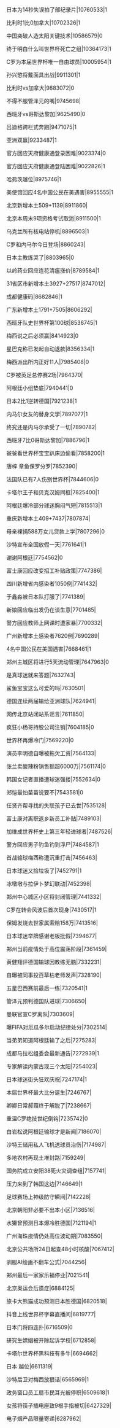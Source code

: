 日本为14秒失误拍了部纪录片|10760533|1

比利时1比0加拿大|10702326|1

中国突破人造太阳关键技术|10586579|0

终于明白什么叫世界杯死亡之组|10364173|1

C罗为本届世界杯唯一自由球员|10005954|1

孙兴慜将戴面具出战|9911301|1

比利时vs加拿大|9883072|0

不得不服管泽元的嘴|9745698|

西班牙vs哥斯达黎加|9625490|0

吕迪格跨栏式奔跑|9471075|1

亚洲双赢|9233487|1

官方回应天府健康通登录困难|9023374|0

官方回应天府健康通登陆困难|9022826|1

哈弗茨越位|8975746|1

美使馆回应4名中国公民在美遇害|8955555|1

北京新增本土509+1139|8911860|

北京本周末9项资格考试取消|8911500|1

乌克兰所有核电站停机|8896503|1

C罗和内马尔今日登场|8860243|

日本主教练哭了|8803965|0

以岭药业回应连花清瘟涨价|8789584|1

31省区市新增本土3927+27517|8747012|

成都健康码|8682846|1

广东新增本土1791+7505|8606292|

西班牙队史世界杯第100球|8536745|1

梅西说之后必须赢|8414923|0

星巴克称已发起自动退款|8356334|1

梅西派出所内正好11人|7985408|0

C罗被英足总停赛2场|7964370|

阿根廷小组垫底|7940441|0

日本2比1逆转德国|7921238|1

内马尔女友的替身文学|7897077|1

终究还是内马尔承受了一切|7890782|

西班牙7比0哥斯达黎加|7886796|1

爸爸看世界杯宝宝趴床边偷看|7858200|1

唐梓 章鱼保罗分罗|7852390|

法国队已有7人伤别世界杯|7844606|0

卡塔尔王子和贝克汉姆同框|7825400|1

阿根廷爆冷部分球迷胸闷气短|7815513|1

重庆新增本土409+7437|7807874|

母亲裸捐588万女儿贷款上学|7807296|0

沙特宣布全国放假一天|7761641|1

谢谢阿根廷|7754562|0

富士康回应改变招工补贴政策|7747386|

四川新增省内感染者1050例|7741432|

于鑫淼被日本队打服了|7741389|

新娘回应临出发仍在谈生意|7701485|

警方回应教师上网课时遭家暴|7700332|

广州新增本土感染者7620例|7690289|

4名中国公民在美国遇害|7668461|1

郑州主城区将进行5天流动管理|7647963|0

是真球迷就来答题|7632743|

鲨鱼宝宝这么可爱的吗|7630501|

德国连续两届输给亚洲球队|7624941|

网传北京站闭站系谣言|7611850|

疯狂小杨哥持股公司注销|7604185|0

世界杯再爆冷门|7569220|0

演员李明德自曝被拖欠工资|7564133|

张兰卖酸辣粉销售额超6000万|7561174|0

韩国女记者直播遭球迷强搂|7552634|0

郑恺最怕苗苗说要不|7543581|0

任贤齐帮寻找的失联孩子已去世|7535128|

富士康对离职返乡新员工补贴|7489103|

加维成世界杯史上第三年轻进球者|7487526|

警方回应男子钓鱼钓到浮尸|7484587|1

首战输球梅西称遭沉重打击|7456463|

日本球迷又捡垃圾了|7452791|1

冰墩墩与拉伊卜梦幻联动|7452398|

郑州中心城区小区将封闭管理|7441332|

C罗在转会风波后首次现身|7430517|1

保姆发烧去世家属索赔158万|7413516|

日本球迷举牌感谢老板批假|7394677|

郑州当前疫情处于高位震荡阶段|7361459|

黄健翔评德国输球因教练无脑|7332231|

自曝被同事投百草枯老师发声|7328190|

五星巴西赛前最后一练|7320541|1

管泽元预判德国队进球|7306650|

曼联官宣C罗离队|7303609|

曝FIFA对厄瓜多尔启动纪律处分|7302514|

当弟弟知道阿根廷输了之后|7275283|

成都马拉松组委会最新通告|7272939|1

专家解读内蒙古现三个太阳|7254023|

日本球迷街头狂欢庆祝|7247174|1

本届世界杯最大比分诞生|7246767|

卿卿日常郝葭终于解脱了|7238667|

重温C罗绝技世纪倒钩|7235742|0

白岩松说阿根廷输球才是新闻|7186070|

沙特王储用私人飞机送球员治伤|7174987|

多地农村再现土堆封路|7159249|

国务院成立安阳38死火灾调查组|7157741|

压力来到了韩国这边|7146649|1

足球赛场上神级防守瞬间|7142228|

北京朝阳非必要不出本小区|7136516|

水獭曾预测日本爆冷胜德国|7121194|1

广州海珠疫情仍处高位波动期|7083550|

北京公共场所24日起查48小时核酸|7067412|

驯服AI绘画不翻车公式|7044256|

郑州最后一家家乐福停业|7021541|

北京奥运会后遗症|6884125|

旅卡大熊猫成功预测日本胜德国|6820518|

抖音上线世界杯字幕直播间|6819777|

日本门将四连扑|6716509|0

研究生嫖娼被开除起诉学校|6712858|

卡塔尔世界杯黑科技有多牛|6694662|

日本 越位|6611319|

沙特后卫对梅西放狠话|6565969|1

政务窗口员工扇市民耳光被停职|6509618|1

女孩将筷子插电座致9根手指被切|6427329|

电子烟产品限量寄递|6287962|

